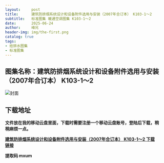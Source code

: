 ```yaml
---
layout:     post
title:      建筑防排烟系统设计和设备附件选用与安装（2007年合订本） K103-1～2
subtitle:   标准图集 暖通空调图集 K103-1～2
date:       2025-06-24
author:     峰兄
header-img: img/the-first.png
catalog: true
tags:
- 给排水图集
- 标准图集
---
```

## 图集名称：建筑防排烟系统设计和设备附件选用与安装（2007年合订本） K103-1～2
![封面](https://pic1.imgdb.cn/item/6858f5a158cb8da5c864efa2.jpg)


## 下载地址 ##
**文件放在我的移动云盘里面，下载时需要注册一个移动云盘账号，登陆后下载，稍稍麻烦一点。**  
  
[**建筑防排烟系统设计和设备附件选用与安装（2007年合订本） K103-1～2 下载链接**](https://caiyun.139.com/w/i/2nQQSWHc6Wgfq)


**提取码 mxum**

